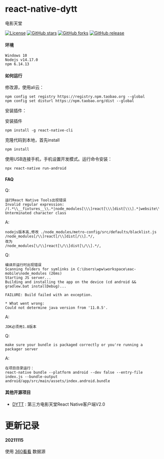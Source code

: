# react-native-dytt
电影天堂

[![License](https://img.shields.io/github/license/kavahub/react-native-dytt.svg)](https://github.com/kavahub/react-native-dytt/blob/main/LICENSE)
[![GitHub stars](https://img.shields.io/github/stars/kavahub/react-native-dytt.svg)](https://github.com/kavahub/react-native-dytt/stargazers)
[![GitHub forks](https://img.shields.io/github/forks/kavahub/react-native-dytt.svg)](https://github.com/kavahub/react-native-dytt/network/members)
[![GitHub release](https://img.shields.io/github/release/kavahub/react-native-dytt.svg?color=blu)](https://github.com/kavahub/react-native-dytt/releases)

#### 环境

```text
Windows 10
Nodejs v14.17.0
npm 6.14.13
```

#### 如何运行

修改源，使用ali云：

```text
npm config set registry https://registry.npm.taobao.org --global
npm config set disturl https://npm.taobao.org/dist --global
```
安装插件：

安装插件

```text
npm install -g react-native-cli
```

克隆代码到本地，首先install

```text
npm install
```

使用USB连接手机，手机设置开发模式。运行命令安装：

```text
npx react-native run-android
```

#### FAQ

Q:

```text
运行React Native Tools出现错误
Invalid regular expression: /(.*\\__fixtures__\\.*|node_modules[\\\]react[\\\]dist[\\\].*|website\\node_modules\\.*|heapCapture\\bundle\.js|.*\\__tests__\\.*)$/: Unterminated character class
```

A:

```text
nodejs版本高,修改 ./node_modules/metro-config/src/defaults/blacklist.js
/node_modules[/\\]react[/\\]dist[/\\].*/,
改为
/node_modules[\/\\]react[\/\\]dist[\/\\].*/,
```

Q:

```text
编译并运行时出现错误
Scanning folders for symlinks in C:\Users\wpw\workspace\eac-mobile\node_modules (26ms)
Starting JS server...
Building and installing the app on the device (cd android && gradlew.bat installDebug)...

FAILURE: Build failed with an exception.

* What went wrong:
Could not determine java version from '11.0.5'.
```

A:

```text
JDK必须用1.8版本
```

Q:

```text
make sure your bundle is packaged correctly or you're running a packager server
```

A:

```text
在项目目录运行：
react-native bundle --platform android --dev false --entry-file index.js --bundle-output android/app/src/main/assets/index.android.bundle
```

#### 其他开源项目

- [DYTT](https://github.com/XboxYan/DYTT) : 第三方电影天堂React Native客户端V2.0


# 更新记录

#### 20211115

使用 [360看看](https://m.kkw361.com) 数据源

